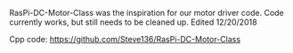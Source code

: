 RasPi-DC-Motor-Class was the inspiration for our motor driver code. Code currently works, but still needs to be cleaned up. Edited 12/20/2018 <br />

Cpp code: https://github.com/Steve136/RasPi-DC-Motor-Class
